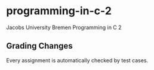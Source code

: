 # programming-in-c-2
Jacobs University Bremen Programming in C 2
## Grading Changes
Every assignment is automatically checked by test cases.


